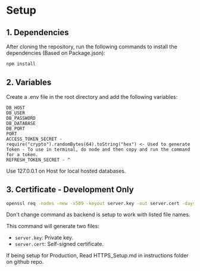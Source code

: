 # Setup

## 1. Dependencies

After cloning the repository, run the following commands to install the dependencies (Based on Package.json):

```bash
npm install 
```

## 2. Variables

Create a .env file in the root directory and add the following variables:

```text
DB_HOST
DB_USER
DB_PASSWORD
DB_DATABASE
DB_PORT
PORT
ACCESS_TOKEN_SECRET - require("crypto").randomBytes(64).toString("hex") <- Used to generate Token - To use in terminal, do node and then copy and run the command for a token.
REFRESH_TOKEN_SECRET - ^
```

Use 127.0.0.1 on Host for local hosted databases.

## 3. Certificate - Development Only

```bash
openssl req -nodes -new -x509 -keyout server.key -out server.cert -days 365
```

Don't change command as backend is setup to work with listed file names.

This command will generate two files:

- `server.key`: Private key.
- `server.cert`: Self-signed certificate.

If being setup for Production, Read HTTPS_Setup.md in instructions folder on github repo.